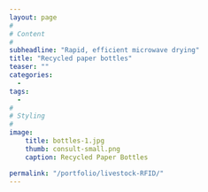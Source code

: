 ```yaml
---
layout: page
#
# Content
#
subheadline: "Rapid, efficient microwave drying"
title: "Recycled paper bottles"
teaser: ""
categories:
  -
tags:
  -
#
# Styling
#
image:
    title: bottles-1.jpg
    thumb: consult-small.png
    caption: Recycled Paper Bottles

permalink: "/portfolio/livestock-RFID/"
---
```




 [1]: #
 [2]: #
 [3]: #
 [4]: #
 [5]: #
 [6]: #
 [7]: #
 [8]: #
 [9]: #
 [10]: #
